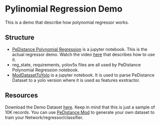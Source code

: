 # Pylinomial Regression Demo

This is a demo that describe how polynomial regressor works.

## Structure
- [PeDistance Polynomial Regression](PeDistance%20Polynomial%20Regression) is a jupyter notebook. This is the actual regressor demo. Watch the video [here](https://youtu.be/zw7G7hnkN3g) that describes how to use it.
- reg_state, requirements, yolov5s files are all used by PeDistance Polynomial Regression notebook.
- [ModDatasetToYolo](ModDatasetToYolo) is a jupyter notebook. It is used to parse PeDistance Dataset to a yolo version where it is used as features exstractor.

## Resources
Download the Demo Dataset [here](https://mega.nz/file/izIAzLjA#qehjpfVecjNGHt7-_YdjD6LSTcgXto2ZMrlHqXVeMwU). Keep in mind that this is just a sample of 10K records. You can use [PeDistance Mod](../PeDistance%20Mod) to generate your own dataset to train your Network/regressor/classifier.
